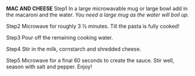 **MAC AND CHEESE**
Step1
In a large microwavable mug or large bowl add in the macaroni and the water. *You need a large mug as the water will boil up*.

Step2
Microwave for roughly 3 ½ minutes. Till the pasta is fully cooked!

Step3
Pour off the remaining cooking water.

Step4
Stir in the milk, cornstarch and shredded cheese.

Step5
Microwave for a final 60 seconds to create the sauce. 
Stir well, season with salt and pepper.
Enjoy!

